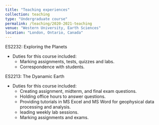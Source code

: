 ```yaml
---
title: "Teaching experiences"
collection: teaching
type: "Undergraduate course"
permalink: /teaching/2020-2021-teaching
venue: "Western University, Earth Sciences"
location: "London, Ontario, Canada"
---
```


ES2232: Exploring the Planets
* Duties for this course included:
  * Marking assignments, tests, quizzes and labs.
  * Correspondence with students.

ES2213: The Dyanamic Earth
* Duties for this course included:
  * Creating assignment, midterm, and final exam questions.
  * Holding office hours to answer questions.
  * Providing tutorials in MS Excel and MS Word for geophysical data processing and analysis.
  * leading weekly lab sessions.
  * Marking assignments and exams.
